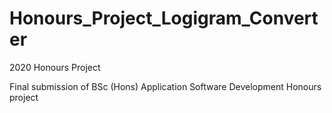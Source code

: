 # Honours_Project_Logigram_Converter
2020 Honours Project

Final submission of BSc (Hons) Application Software Development Honours project
